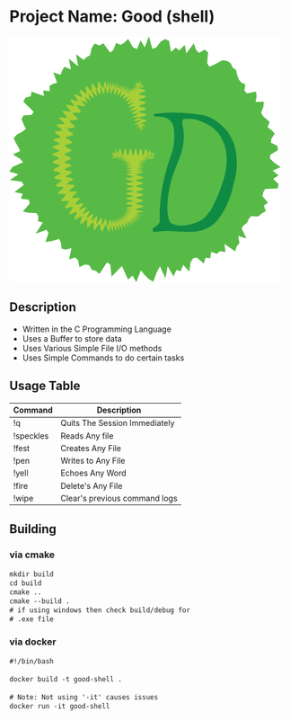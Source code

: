# Project Name: Good (shell)

![Good Shell Project Logo](./Assets/GoodLogo.png)

## Description

- Written in the C Programming Language
- Uses a Buffer to store data
- Uses Various Simple File I/O methods
- Uses Simple Commands to do certain tasks

## Usage Table

| Command | Description |
| --- | --- |
| !q | Quits The Session Immediately |
| !speckles | Reads Any file |
| !fest | Creates Any File |
| !pen | Writes to Any File |
| !yell | Echoes Any Word |
| !fire | Delete&apos;s Any File |
| !wipe | Clear&apos;s previous command logs |

## Building

### via cmake

```shell
mkdir build
cd build
cmake ..
cmake --build .
# if using windows then check build/debug for
# .exe file
```

### via docker

```shell
#!/bin/bash

docker build -t good-shell .

# Note: Not using '-it' causes issues 
docker run -it good-shell
```
